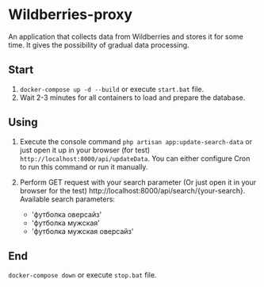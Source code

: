# Wildberries-proxy
An application that collects data from Wildberries and stores it for some time.
It gives the possibility of gradual data processing.

## Start
1. ``` docker-compose up -d --build ``` or execute ``` start.bat ``` file.
2. Wait 2-3 minutes for all containers to load and prepare the database.

## Using
1. Execute the console command ``` php artisan app:update-search-data ```
or just open it up in your browser (for test) ``` http://localhost:8000/api/updateData ```.
You can either configure Cron to run this command or run it manually.

2. Perform GET request with your search parameter (Or just open it in your browser for the test) http://localhost:8000/api/search/{your-search}.
   Available search parameters:
   - 'футболка оверсайз'
   - 'футболка мужская'
   - 'футболка мужская оверсайз'

## End
``` docker-compose down ``` or execute ``` stop.bat ``` file.
